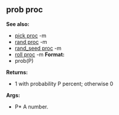 ## prob proc
**See also:**
*   [pick proc](/ref/proc/pick.md) -m
*   [rand proc](/ref/proc/rand.md) -m
*   [rand_seed proc](/ref/proc/rand_seed.md) -m
*   [roll proc](/ref/proc/roll.md) -m<!-- -->
**Format:**
*   prob(P)
<!-- -->
**Returns:**
*   1 with probability P percent; otherwise 0
<!-- -->
**Args:**
*   P* A number.